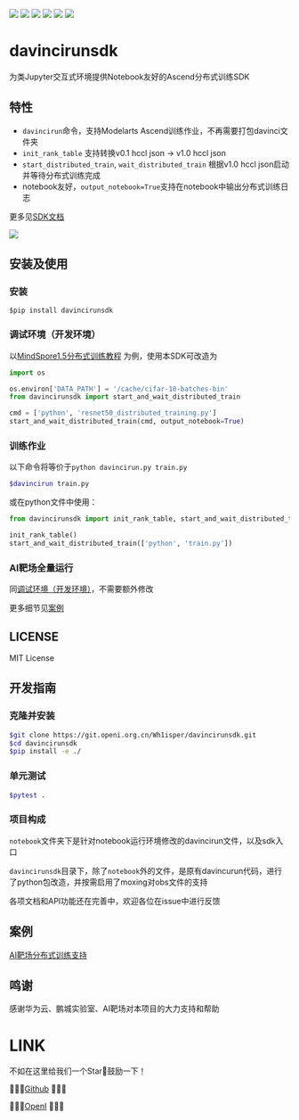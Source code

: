 ![](https://img.shields.io/github/license/wh1isper/davincirunsdk) 
![](https://img.shields.io/github/v/release/wh1isper/davincirunsdk) 
![](https://img.shields.io/pypi/dm/davincirunsdk) 
![](https://img.shields.io/github/last-commit/wh1isper/davincirunsdk)
![](https://img.shields.io/pypi/pyversions/davincirunsdk)
![](https://readthedocs.org/projects/davincirunsdk/badge/?version=latest)

# davincirunsdk

为类Jupyter交互式环境提供Notebook友好的Ascend分布式训练SDK

## 特性

- `davincirun`命令，支持Modelarts Ascend训练作业，不再需要打包davinci文件夹
- `init_rank_table` 支持转换v0.1 hccl json -> v1.0 hccl json
- `start_distributed_train`, `wait_distributed_train`  根据v1.0 hccl json启动并等待分布式训练完成
- notebook友好，`output_notebook=True`支持在notebook中输出分布式训练日志

更多见[SDK文档](http://davincirunsdk.readthedocs.io/)

![](./image/example.gif)

## 安装及使用

### 安装

`$pip install davincirunsdk`

### 调试环境（开发环境）

以[MindSpore1.5分布式训练教程](https://www.mindspore.cn/tutorials/zh-CN/r1.5/intermediate/distributed_training/distributed_training_ascend.html) 为例，使用本SDK可改造为

```python
import os

os.environ['DATA_PATH'] = '/cache/cifar-10-batches-bin'
from davincirunsdk import start_and_wait_distributed_train

cmd = ['python', 'resnet50_distributed_training.py']
start_and_wait_distributed_train(cmd, output_notebook=True)
```

### 训练作业

以下命令将等价于`python davincirun.py train.py`

```bash
$davincirun train.py
```

或在python文件中使用：

```python
from davincirunsdk import init_rank_table, start_and_wait_distributed_train

init_rank_table()
start_and_wait_distributed_train(['python', 'train.py'])
```

### AI靶场全量运行

同[调试环境（开发环境）](#调试环境（开发环境）)，不需要额外修改

更多细节见[案例](#案例)

## LICENSE

MIT License

## 开发指南

### 克隆并安装

```bash
$git clone https://git.openi.org.cn/Wh1isper/davincirunsdk.git
$cd davincirunsdk
$pip install -e ./
```

### 单元测试

```bash
$pytest .
```

### 项目构成

`notebook`文件夹下是针对notebook运行环境修改的davincirun文件，以及sdk入口

`davincirunsdk`目录下，除了`notebook`外的文件，是原有davincurun代码，进行了python包改造，并按需启用了moxing对obs文件的支持

各项文档和API功能还在完善中，欢迎各位在issue中进行反馈

## 案例

[AI靶场分布式训练支持](https://git.openi.org.cn/Wh1isper/distrubuted-trainning-on-datai)

## 鸣谢

感谢华为云、鹏城实验室、AI靶场对本项目的大力支持和帮助

# LINK

不如在这里给我们一个Star🌟鼓励一下！ 

🌟🌟🌟[Github](https://github.com/Wh1isper/davincirunsdk) 🌟🌟🌟

🌟🌟🌟[OpenI](https://git.openi.org.cn/Wh1isper/davincirunsdk) 🌟🌟🌟